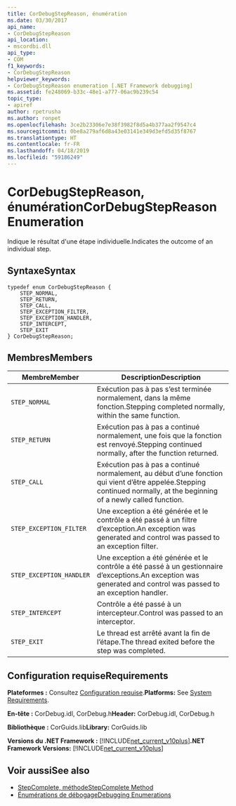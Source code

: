 ```yaml
---
title: CorDebugStepReason, énumération
ms.date: 03/30/2017
api_name:
- CorDebugStepReason
api_location:
- mscordbi.dll
api_type:
- COM
f1_keywords:
- CorDebugStepReason
helpviewer_keywords:
- CorDebugStepReason enumeration [.NET Framework debugging]
ms.assetid: fe248069-b33c-48e1-a777-06ac9b239c54
topic_type:
- apiref
author: rpetrusha
ms.author: ronpet
ms.openlocfilehash: 3ce2b23306e7e38f3982f8d5a4b377aa2f9547c4
ms.sourcegitcommit: 0be8a279af6d8a43e03141e349d3efd5d35f8767
ms.translationtype: HT
ms.contentlocale: fr-FR
ms.lasthandoff: 04/18/2019
ms.locfileid: "59186249"
---
```

# <a name="cordebugstepreason-enumeration"></a><span data-ttu-id="cd688-102">CorDebugStepReason, énumération</span><span class="sxs-lookup"><span data-stu-id="cd688-102">CorDebugStepReason Enumeration</span></span>
<span data-ttu-id="cd688-103">Indique le résultat d'une étape individuelle.</span><span class="sxs-lookup"><span data-stu-id="cd688-103">Indicates the outcome of an individual step.</span></span>  
  
## <a name="syntax"></a><span data-ttu-id="cd688-104">Syntaxe</span><span class="sxs-lookup"><span data-stu-id="cd688-104">Syntax</span></span>  
  
```  
typedef enum CorDebugStepReason {  
    STEP_NORMAL,  
    STEP_RETURN,  
    STEP_CALL,  
    STEP_EXCEPTION_FILTER,  
    STEP_EXCEPTION_HANDLER,  
    STEP_INTERCEPT,  
    STEP_EXIT  
} CorDebugStepReason;  
```  
  
## <a name="members"></a><span data-ttu-id="cd688-105">Membres</span><span class="sxs-lookup"><span data-stu-id="cd688-105">Members</span></span>  
  
|<span data-ttu-id="cd688-106">Membre</span><span class="sxs-lookup"><span data-stu-id="cd688-106">Member</span></span>|<span data-ttu-id="cd688-107">Description</span><span class="sxs-lookup"><span data-stu-id="cd688-107">Description</span></span>|  
|------------|-----------------|  
|`STEP_NORMAL`|<span data-ttu-id="cd688-108">Exécution pas à pas s’est terminée normalement, dans la même fonction.</span><span class="sxs-lookup"><span data-stu-id="cd688-108">Stepping completed normally, within the same function.</span></span>|  
|`STEP_RETURN`|<span data-ttu-id="cd688-109">Exécution pas à pas a continué normalement, une fois que la fonction est renvoyé.</span><span class="sxs-lookup"><span data-stu-id="cd688-109">Stepping continued normally, after the function returned.</span></span>|  
|`STEP_CALL`|<span data-ttu-id="cd688-110">Exécution pas à pas a continué normalement, au début d’une fonction qui vient d’être appelée.</span><span class="sxs-lookup"><span data-stu-id="cd688-110">Stepping continued normally, at the beginning of a newly called function.</span></span>|  
|`STEP_EXCEPTION_FILTER`|<span data-ttu-id="cd688-111">Une exception a été générée et le contrôle a été passé à un filtre d’exception.</span><span class="sxs-lookup"><span data-stu-id="cd688-111">An exception was generated and control was passed to an exception filter.</span></span>|  
|`STEP_EXCEPTION_HANDLER`|<span data-ttu-id="cd688-112">Une exception a été générée et le contrôle a été passé à un gestionnaire d’exceptions.</span><span class="sxs-lookup"><span data-stu-id="cd688-112">An exception was generated and control was passed to an exception handler.</span></span>|  
|`STEP_INTERCEPT`|<span data-ttu-id="cd688-113">Contrôle a été passé à un intercepteur.</span><span class="sxs-lookup"><span data-stu-id="cd688-113">Control was passed to an interceptor.</span></span>|  
|`STEP_EXIT`|<span data-ttu-id="cd688-114">Le thread est arrêté avant la fin de l’étape.</span><span class="sxs-lookup"><span data-stu-id="cd688-114">The thread exited before the step was completed.</span></span>|  
  
## <a name="requirements"></a><span data-ttu-id="cd688-115">Configuration requise</span><span class="sxs-lookup"><span data-stu-id="cd688-115">Requirements</span></span>  
 <span data-ttu-id="cd688-116">**Plateformes :** Consultez [Configuration requise](../../../../docs/framework/get-started/system-requirements.md).</span><span class="sxs-lookup"><span data-stu-id="cd688-116">**Platforms:** See [System Requirements](../../../../docs/framework/get-started/system-requirements.md).</span></span>  
  
 <span data-ttu-id="cd688-117">**En-tête :** CorDebug.idl, CorDebug.h</span><span class="sxs-lookup"><span data-stu-id="cd688-117">**Header:** CorDebug.idl, CorDebug.h</span></span>  
  
 <span data-ttu-id="cd688-118">**Bibliothèque :** CorGuids.lib</span><span class="sxs-lookup"><span data-stu-id="cd688-118">**Library:** CorGuids.lib</span></span>  
  
 <span data-ttu-id="cd688-119">**Versions du .NET Framework :** [!INCLUDE[net_current_v10plus](../../../../includes/net-current-v10plus-md.md)]</span><span class="sxs-lookup"><span data-stu-id="cd688-119">**.NET Framework Versions:** [!INCLUDE[net_current_v10plus](../../../../includes/net-current-v10plus-md.md)]</span></span>  
  
## <a name="see-also"></a><span data-ttu-id="cd688-120">Voir aussi</span><span class="sxs-lookup"><span data-stu-id="cd688-120">See also</span></span>

- [<span data-ttu-id="cd688-121">StepComplete, méthode</span><span class="sxs-lookup"><span data-stu-id="cd688-121">StepComplete Method</span></span>](../../../../docs/framework/unmanaged-api/debugging/icordebugmanagedcallback-stepcomplete-method.md)
- [<span data-ttu-id="cd688-122">Énumérations de débogage</span><span class="sxs-lookup"><span data-stu-id="cd688-122">Debugging Enumerations</span></span>](../../../../docs/framework/unmanaged-api/debugging/debugging-enumerations.md)
